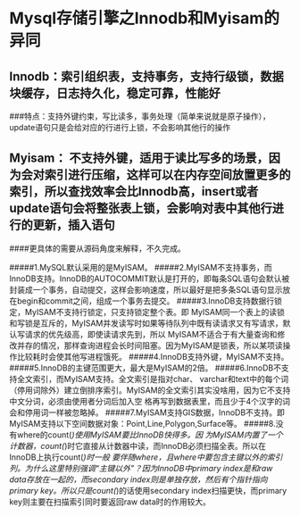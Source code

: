 # Mysql存储引擎之Innodb和Myisam的异同

## Innodb：索引组织表，支持事务，支持行级锁，数据块缓存，日志持久化，稳定可靠，性能好

###特点：支持外键约束，写比读多，事务处理（简单来说就是原子操作），update语句只是会给对应的行进行上锁，不会影响其他行的操作

## Myisam： 不支持外键，适用于读比写多的场景，因为会对索引进行压缩，这样可以在内存空间放置更多的索引，所以查找效率会比Innodb高，insert或者update语句会将整张表上锁，会影响对表中其他行进行的更新，插入语句

####更具体的需要从源码角度来解释，不久完成。

#####1.MySQL默认采用的是MyISAM。
#####2.MyISAM不支持事务，而InnoDB支持。InnoDB的AUTOCOMMIT默认是打开的，即每条SQL语句会默认被封装成一个事务，自动提交，这样会影响速度，所以最好是把多条SQL语句显示放在begin和commit之间，组成一个事务去提交。
#####3.InnoDB支持数据行锁定，MyISAM不支持行锁定，只支持锁定整个表。即 MyISAM同一个表上的读锁和写锁是互斥的，MyISAM并发读写时如果等待队列中既有读请求又有写请求，默认写请求的优先级高，即使读请求先到，所以 MyISAM不适合于有大量查询和修改并存的情况，那样查询进程会长时间阻塞。因为MyISAM是锁表，所以某项读操作比较耗时会使其他写进程饿死。
#####4.InnoDB支持外键，MyISAM不支持。
#####5.InnoDB的主键范围更大，最大是MyISAM的2倍。
#####6.InnoDB不支持全文索引，而MyISAM支持。全文索引是指对char、 varchar和text中的每个词（停用词除外）建立倒排序索引。MyISAM的全文索引其实没啥用，因为它不支持中文分词，必须由使用者分词后加入空 格再写到数据表里，而且少于4个汉字的词会和停用词一样被忽略掉。
#####7.MyISAM支持GIS数据，InnoDB不支持。即MyISAM支持以下空间数据对象：Point,Line,Polygon,Surface等。
#####8.没有where的count(*)使用MyISAM要比InnoDB快得多。因 为MyISAM内置了一个计数器，count(*)时它直接从计数器中读，而InnoDB必须扫描全表。所以在InnoDB上执行count(*)时一般 要伴随where，且where中要包含主键以外的索引列。为什么这里特别强调“主键以外”？因为InnoDB中primary index是和raw data存放在一起的，而secondary index则是单独存放，然后有个指针指向primary key。所以只是count(*)的话使用secondary index扫描更快，而primary key则主要在扫描索引同时要返回raw data时的作用较大。
